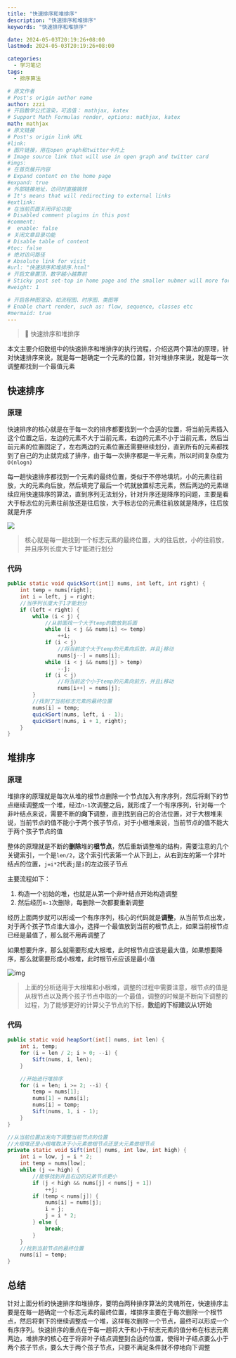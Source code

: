 ```yaml
---
title: "快速排序和堆排序"
description: "快速排序和堆排序"
keywords: "快速排序和堆排序"

date: 2024-05-03T20:19:26+08:00
lastmod: 2024-05-03T20:19:26+08:00

categories:
  - 学习笔记
tags:
  - 排序算法

# 原文作者
# Post's origin author name
author: zzzi
# 开启数学公式渲染，可选值： mathjax, katex
# Support Math Formulas render, options: mathjax, katex
math: mathjax
# 原文链接
# Post's origin link URL
#link:
# 图片链接，用在open graph和twitter卡片上
# Image source link that will use in open graph and twitter card
#imgs:
# 在首页展开内容
# Expand content on the home page
#expand: true
# 外部链接地址，访问时直接跳转
# It's means that will redirecting to external links
#extlink:
# 在当前页面关闭评论功能
# Disabled comment plugins in this post
#comment:
#  enable: false
# 关闭文章目录功能
# Disable table of content
#toc: false
# 绝对访问路径
# Absolute link for visit
#url: "快速排序和堆排序.html"
# 开启文章置顶，数字越小越靠前
# Sticky post set-top in home page and the smaller nubmer will more forward.
#weight: 1

# 开启各种图渲染，如流程图、时序图、类图等
# Enable chart render, such as: flow, sequence, classes etc
#mermaid: true
---
```


> 🍖 快速排序和堆排序

本文主要介绍数组中的快速排序和堆排序的执行流程，介绍这两个算法的原理，针对快速排序来说，就是每一趟确定一个元素的位置，针对堆排序来说，就是每一次调整都找到一个最值元素

<!--more-->

## 快速排序

### 原理

快速排序的核心就是在于每一次的排序都要找到一个合适的位置，将当前元素插入这个位置之后，左边的元素不大于当前元素，右边的元素不小于当前元素，然后当前元素的位置固定了，左右两边的元素位置还需要继续划分，直到所有的元素都找到了自己的为止就完成了排序，由于每一次排序都是一半元素，所以时间复杂度为`O(nlogn)`

每一趟快速排序都找到一个元素的最终位置，类似于不停地填坑，小的元素往前放，大的元素向后放，然后填完了最后一个坑就放置标志元素，然后两边的元素继续应用快速排序的算法，直到序列无法划分，针对升序还是降序的问题，主要是看大于标志位的元素往前放还是往后放，大于标志位的元素往前放就是降序，往后放就是升序

![](https://zzzi-img-1313100942.cos.ap-beijing.myqcloud.com/img/202312052155505.png)

> 核心就是每一趟找到一个标志元素的最终位置，大的往后放，小的往前放，并且序列长度大于1才能进行划分

### 代码

```java
public static void quickSort(int[] nums, int left, int right) {
    int temp = nums[right];
    int i = left, j = right;
    //当序列长度大于1才能划分
    if (left < right) {
        while (i < j) {
            //从前面找一个大于temp的数放到后面
            while (i < j && nums[i] <= temp)
                ++i;
            if (i < j)
                //将当前这个大于temp的元素向后放，并且j移动
                nums[j--] = nums[i];
            while (i < j && nums[j] > temp)
                --j;
            if (i < j)
                //将当前这个小于temp的元素向前方，并且i移动
                nums[i++] = nums[j];
        }
        //找到了当前标志元素的最终位置
        nums[i] = temp;
        quickSort(nums, left, i - 1);
        quickSort(nums, i + 1, right);
    }
}
```

## 堆排序

### 原理

堆排序的原理就是每次从堆的根节点删除一个节点加入有序序列，然后将剩下的节点继续调整成一个堆，经过`n-1`次调整之后，就形成了一个有序序列，针对每一个非叶结点来说，需要不断的**向下**调整，直到找到自己的合法位置，对于大根堆来说，当前节点的值不能小于两个孩子节点，对于小根堆来说，当前节点的值不能大于两个孩子节点的值

整体的原理就是不断的**删除**堆的**根节点**，然后重新调整堆的结构，需要注意的几个关键索引，一个是`len/2`，这个索引代表第一个从下到上，从右到左的第一个非叶结点的位置，`j=i*2`代表`j`是`i`的左边孩子节点

主要流程如下：

1. 构造一个初始的堆，也就是从第一个非叶结点开始构造调整
2. 然后经历`n-1`次删除，每删除一次都要重新调整

经历上面两步就可以形成一个有序序列，核心的代码就是**调整**，从当前节点出发，对于两个孩子节点谁大谁小，选择一个最值放到当前的根节点上，如果当前根节点已经是最值了，那么就不用再调整了

如果想要升序，那么就需要形成大根堆，此时根节点应该是最大值，如果想要降序，那么就需要形成小根堆，此时根节点应该是最小值

![img](https://zzzi-img-1313100942.cos.ap-beijing.myqcloud.com/img/202312052157529.gif)

> 上面的分析适用于大根堆和小根堆，调整的过程中需要注意，根节点的值是从根节点以及两个孩子节点中取的一个最值，调整的时候是不断向下调整的过程，为了能够更好的计算父子节点的下标，**数组的下标建议从1开始**

### 代码

```java
public static void heapSort(int[] nums, int len) {
    int i, temp;
    for (i = len / 2; i > 0; --i) {
        Sift(nums, i, len);
    }

    //开始进行堆排序
    for (i = len; i >= 2; --i) {
        temp = nums[1];
        nums[1] = nums[i];
        nums[i] = temp;
        Sift(nums, 1, i - 1);
    }
}

//从当前位置出发向下调整当前节点的位置
//大根堆还是小根堆取决于小元素做根节点还是大元素做根节点
private static void Sift(int[] nums, int low, int high) {
    int i = low, j = i * 2;
    int temp = nums[low];
    while (j <= high) {
        //能够找到并且右边的兄弟节点更小
        if (j < high && nums[j] < nums[j + 1])
            ++j;
        if (temp < nums[j]) {
            nums[i] = nums[j];
            i = j;
            j = i * 2;
        } else {
            break;
        }
    }
    //找到当前节点的最终位置
    nums[i] = temp;
}
```

## 总结

针对上面分析的快速排序和堆排序，要明白两种排序算法的灵魂所在，快速排序主要是在每一趟确定一个标志元素的最终位置，堆排序主要在于每次删除一个根节点，然后将剩下的继续调整成一个堆，这样每次删除一个节点，最终可以形成一个有序序列。快速排序的重点在于每一趟将大于和小于标志元素的值分布在标志元素两边，堆排序的核心在于将非叶子结点调整到合适的位置，使得叶子结点要么小于两个孩子节点，要么大于两个孩子节点，只要不满足条件就不停地向下调整
